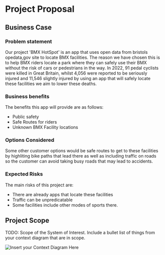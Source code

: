 # Project Proposal

## Business Case

### Problem statement
Our project 'BMX HotSpot' is an app that uses open data from bristols opedata,gov site to locate BMX facilities. The reason we have chosen this is to help BMX riders locate a park where they can safely use their BMX without the risk of cars or pedestrians in the way. In 2022, 91 pedal cyclists were killed in Great Britain, whilst 4,056 were reported to be seriously injured and 11,546 slightly injured by using an app that will safely locate these facilities we aim to lower these deaths.

### Business benefits
The benefits this app will provide are as follows:
- Public safety
- Safe Routes for riders
- Unknown BMX Facility locations

### Options Considered
Some other customer options would be safe routes to get to these facilities by highliting bike paths that lead there as well as including traffic on roads so the customer can avoid taking busy roads that may lead to accidents. 

### Expected Risks
The main risks of this project are:
- There are already apps that locate these facilities
- Traffic can be unpredicatable
- Some facilities include other modes of sports there.


## Project Scope
TODO: Scope of the System of Interest. Include a bullet list of things from your context diagram that are in scope.

![Insert your Context Diagram Here](![IMG_5903](https://github.com/Lobst3rr/DLH-AA/assets/148768725/a4680c53-2416-488a-9347-3d5af837dd8e)
)
